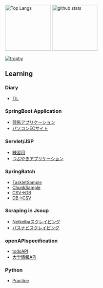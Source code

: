 <p align="left"> 
  <img alt="Top Langs" height="150px" src="https://github-readme-stats.vercel.app/api/top-langs/?username=RyoyaToba&layout=compact&show_icons=true&theme=chalk" />
  <img alt="github stats" height="150px" src="https://github-readme-stats.vercel.app/api?username=RyoyaToba&theme=chalk&show_icons=ture" />
</p>

[![trophy](https://github-profile-trophy.vercel.app/?username=RyoyaToba&margin-w=20)](https://github.com/ryo-ma/github-profile-trophy)


## Learning

### Diary

* [TIL](https://github.com/RyoyaToba/TIL)

### SpringBoot Application

* [競馬アプリケーション](https://github.com/RyoyaToba/horse)
* [パソコンECサイト](https://github.com/RyoyaToba/ECsite_PC)

### Servlet/JSP

* [練習用](https://github.com/RyoyaToba/servlet_JSP_practice)
* [つぶやきアプリケーション](https://github.com/RyoyaToba/sample_servletJSP_Tsubuyaki)

### SpringBatch

* [TaskletSample](https://github.com/RyoyaToba/SpringBatch_Tasklet)
* [ChunkSample](https://github.com/RyoyaToba/SpringBatch_Chunk)
* [CSV->DB](https://github.com/RyoyaToba/SpringBatchCsvImport)
* [DB->CSV](https://github.com/RyoyaToba/springBatchChunkCsvExport)


### Scraping in Jsoup

* [Netkeibaスクレイピング](https://github.com/RyoyaToba/netkeiba_scraping)
* [パスナビスクレイピング](https://github.com/RyoyaToba/pasnavi_scraping)

### openAPIspecification

* [todoAPI](https://github.com/RyoyaToba/todoAPI_Practice)
* [大学情報API](https://github.com/RyoyaToba/university_API)

### Python

* [Practice](https://github.com/RyoyaToba/Python_practice)
